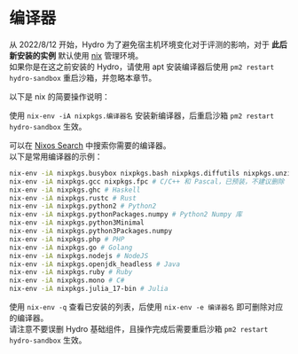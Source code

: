 # 编译器

从 2022/8/12 开始，Hydro 为了避免宿主机环境变化对于评测的影响，对于 **此后新安装的实例** 默认使用 [nix]() 管理环境。  
如果你是在这之前安装的 Hydro，请使用 apt 安装编译器后使用 `pm2 restart hydro-sandbox` 重启沙箱，并忽略本章节。

以下是 nix 的简要操作说明：

使用 `nix-env -iA nixpkgs.编译器名` 安装新编译器，后重启沙箱 `pm2 restart hydro-sandbox` 生效。

可以在 [Nixos Search](https://search.nixos.org/packages) 中搜索你需要的编译器。  
以下是常用编译器的示例：

```sh
nix-env -iA nixpkgs.busybox nixpkgs.bash nixpkgs.diffutils nixpkgs.unzip # 基础组件，已预装，不建议删除
nix-env -iA nixpkgs.gcc nixpkgs.fpc # C/C++ 和 Pascal，已预装，不建议删除
nix-env -iA nixpkgs.ghc # Haskell 
nix-env -iA nixpkgs.rustc # Rust
nix-env -iA nixpkgs.python2 # Python2
nix-env -iA nixpkgs.pythonPackages.numpy # Python2 Numpy 库
nix-env -iA nixpkgs.python3Minimal
nix-env -iA nixpkgs.python3Packages.numpy
nix-env -iA nixpkgs.php # PHP
nix-env -iA nixpkgs.go # Golang
nix-env -iA nixpkgs.nodejs # NodeJS
nix-env -iA nixpkgs.openjdk_headless # Java
nix-env -iA nixpkgs.ruby # Ruby
nix-env -iA nixpkgs.mono # C#
nix-env -iA nixpkgs.julia_17-bin # Julia
```

使用 `nix-env -q` 查看已安装的列表，后使用 `nix-env -e 编译器名` 即可删除对应的编译器。  
请注意不要误删 Hydro 基础组件，且操作完成后需要重启沙箱 `pm2 restart hydro-sandbox` 生效。
